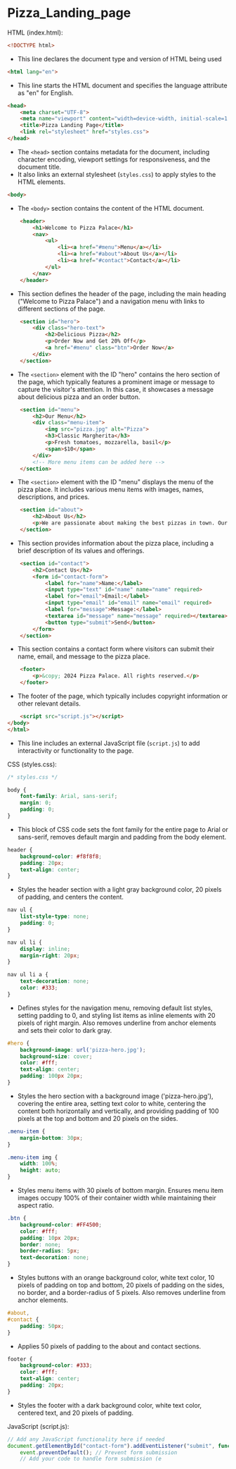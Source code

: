 # Pizza_Landing_page

HTML (index.html):

```html
<!DOCTYPE html>
```
- This line declares the document type and version of HTML being used

```html
<html lang="en">
```
- This line starts the HTML document and specifies the language attribute as "en" for English.

```html
<head>
    <meta charset="UTF-8">
    <meta name="viewport" content="width=device-width, initial-scale=1.0">
    <title>Pizza Landing Page</title>
    <link rel="stylesheet" href="styles.css">
</head>
```
- The `<head>` section contains metadata for the document, including character encoding, viewport settings for responsiveness, and the document title.
- It also links an external stylesheet (`styles.css`) to apply styles to the HTML elements.

```html
<body>
```
- The `<body>` section contains the content of the HTML document.

```html
    <header>
        <h1>Welcome to Pizza Palace</h1>
        <nav>
            <ul>
                <li><a href="#menu">Menu</a></li>
                <li><a href="#about">About Us</a></li>
                <li><a href="#contact">Contact</a></li>
            </ul>
        </nav>
    </header>
```
- This section defines the header of the page, including the main heading ("Welcome to Pizza Palace") and a navigation menu with links to different sections of the page.

```html
    <section id="hero">
        <div class="hero-text">
            <h2>Delicious Pizza</h2>
            <p>Order Now and Get 20% Off</p>
            <a href="#menu" class="btn">Order Now</a>
        </div>
    </section>
```
- The `<section>` element with the ID "hero" contains the hero section of the page, which typically features a prominent image or message to capture the visitor's attention. In this case, it showcases a message about delicious pizza and an order button.

```html
    <section id="menu">
        <h2>Our Menu</h2>
        <div class="menu-item">
            <img src="pizza.jpg" alt="Pizza">
            <h3>Classic Margherita</h3>
            <p>Fresh tomatoes, mozzarella, basil</p>
            <span>$10</span>
        </div>
        <!-- More menu items can be added here -->
    </section>
```
- The `<section>` element with the ID "menu" displays the menu of the pizza place. It includes various menu items with images, names, descriptions, and prices.

```html
    <section id="about">
        <h2>About Us</h2>
        <p>We are passionate about making the best pizzas in town. Our ingredients are sourced locally and our recipes are crafted with love.</p>
    </section>
```
- This section provides information about the pizza place, including a brief description of its values and offerings.

```html
    <section id="contact">
        <h2>Contact Us</h2>
        <form id="contact-form">
            <label for="name">Name:</label>
            <input type="text" id="name" name="name" required>
            <label for="email">Email:</label>
            <input type="email" id="email" name="email" required>
            <label for="message">Message:</label>
            <textarea id="message" name="message" required></textarea>
            <button type="submit">Send</button>
        </form>
    </section>
```
- This section contains a contact form where visitors can submit their name, email, and message to the pizza place.

```html
    <footer>
        <p>&copy; 2024 Pizza Palace. All rights reserved.</p>
    </footer>
```
- The footer of the page, which typically includes copyright information or other relevant details.

```html
    <script src="script.js"></script>
</body>
</html>
```
- This line includes an external JavaScript file (`script.js`) to add interactivity or functionality to the page.

CSS (styles.css):

```css
/* styles.css */

body {
    font-family: Arial, sans-serif;
    margin: 0;
    padding: 0;
}
```
- This block of CSS code sets the font family for the entire page to Arial or sans-serif, removes default margin and padding from the body element.

```css
header {
    background-color: #f8f8f8;
    padding: 20px;
    text-align: center;
}
```
- Styles the header section with a light gray background color, 20 pixels of padding, and centers the content.

```css
nav ul {
    list-style-type: none;
    padding: 0;
}

nav ul li {
    display: inline;
    margin-right: 20px;
}

nav ul li a {
    text-decoration: none;
    color: #333;
}
```
- Defines styles for the navigation menu, removing default list styles, setting padding to 0, and styling list items as inline elements with 20 pixels of right margin. Also removes underline from anchor elements and sets their color to dark gray.

```css
#hero {
    background-image: url('pizza-hero.jpg');
    background-size: cover;
    color: #fff;
    text-align: center;
    padding: 100px 20px;
}
```
- Styles the hero section with a background image ('pizza-hero.jpg'), covering the entire area, setting text color to white, centering the content both horizontally and vertically, and providing padding of 100 pixels at the top and bottom and 20 pixels on the sides.

```css
.menu-item {
    margin-bottom: 30px;
}

.menu-item img {
    width: 100%;
    height: auto;
}
```
- Styles menu items with 30 pixels of bottom margin. Ensures menu item images occupy 100% of their container width while maintaining their aspect ratio.

```css
.btn {
    background-color: #FF4500;
    color: #fff;
    padding: 10px 20px;
    border: none;
    border-radius: 5px;
    text-decoration: none;
}
```
- Styles buttons with an orange background color, white text color, 10 pixels of padding on top and bottom, 20 pixels of padding on the sides, no border, and a border-radius of 5 pixels. Also removes underline from anchor elements.

```css
#about,
#contact {
    padding: 50px;
}
```
- Applies 50 pixels of padding to the about and contact sections.

```css
footer {
    background-color: #333;
    color: #fff;
    text-align: center;
    padding: 20px;
}
```
- Styles the footer with a dark background color, white text color, centered text, and 20 pixels of padding.

JavaScript (script.js):

```javascript
// Add any JavaScript functionality here if needed
document.getElementById("contact-form").addEventListener("submit", function(event){
    event.preventDefault(); // Prevent form submission
    // Add your code to handle form submission (e
